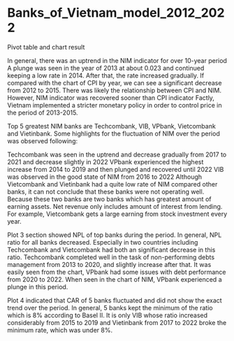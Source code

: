 # Banks_of_Vietnam_model_2012_2022


Pivot table and chart result

In general, there was an uptrend in the NIM indicator for over 10-year period
A plunge was seen in the year of 2013 at about 0.023 and continued keeping a low rate in 2014. After that, the rate increased gradually. If compared with the chart of CPI by year, we can see a significant decrease from 2012 to 2015. There was likely the relationship between CPI and NIM. However, NIM indicator was recovered sooner than CPI indicator
Factly, Vietnam implemented a stricter monetary policy in order to control price in the period of 2013-2015. 

Top 5 greatest NIM banks are Techcombank, VIB, VPbank, Vietcombank and Vietinbank. Some highlights for the fluctuation of NIM over the period was observed following:

Techcombank was seen in the uptrend and decrease gradually from 2017 to 2021 and decrease slightly in 2022
VPbank experienced the highest increase from 2014 to 2019 and then plunged and recovered until 2022
VIB was observed in the good state of NIM from 2016 to 2022
Although Vietcombank and Vietinbank had a quite low rate of NIM compared other banks, it can not conclude that these banks were not operating well. Because these two banks are two banks which has greatest amount of earning assets. Net revenue only includes amount of interest from lending. For example, Vietcombank gets a large earning from stock investment every year. 

Plot 3 section showed NPL of top banks during the period. In general, NPL ratio for all banks decreased. Especially in two countries including Techcombank and Vietcombank had both an significant decrease in this ratio. Techcombank completed well in the task of non-performing debts management from 2013 to 2020, and slightly increase after that. It was easily seen from the chart, VPbank had some issues with debt performance from 2020 to 2022. When seen in the chart of NIM, VPbank experienced a plunge in this period. 

Plot 4 indicated that CAR of 5 banks fluctuated and did not show the exact trend over the period. In general, 5 banks kept the minimum of the ratio which is 8% according to Basel II. It is only VIB whose ratio increased considerably from 2015 to 2019 and Vietinbank from 2017 to 2022 broke the minimum rate, which was under 8%. 







